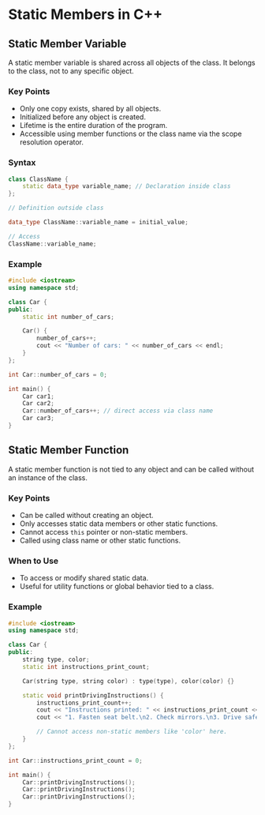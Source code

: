 # Static Members in C++

## Static Member Variable

A static member variable is shared across all objects of the class. It belongs to the class, not to any specific object.

### Key Points

* Only one copy exists, shared by all objects.
* Initialized before any object is created.
* Lifetime is the entire duration of the program.
* Accessible using member functions or the class name via the scope resolution operator.

### Syntax

```cpp
class ClassName {
    static data_type variable_name; // Declaration inside class
};

// Definition outside class

data_type ClassName::variable_name = initial_value;

// Access
ClassName::variable_name;
```

### Example

```cpp
#include <iostream>
using namespace std;

class Car {
public:
    static int number_of_cars;

    Car() {
        number_of_cars++;
        cout << "Number of cars: " << number_of_cars << endl;
    }
};

int Car::number_of_cars = 0;

int main() {
    Car car1;
    Car car2;
    Car::number_of_cars++; // direct access via class name
    Car car3;
}
```

## Static Member Function

A static member function is not tied to any object and can be called without an instance of the class.

### Key Points

* Can be called without creating an object.
* Only accesses static data members or other static functions.
* Cannot access `this` pointer or non-static members.
* Called using class name or other static functions.

### When to Use

* To access or modify shared static data.
* Useful for utility functions or global behavior tied to a class.

### Example

```cpp
#include <iostream>
using namespace std;

class Car {
public:
    string type, color;
    static int instructions_print_count;

    Car(string type, string color) : type(type), color(color) {}

    static void printDrivingInstructions() {
        instructions_print_count++;
        cout << "Instructions printed: " << instructions_print_count << " times." << endl;
        cout << "1. Fasten seat belt.\n2. Check mirrors.\n3. Drive safely.\n" << endl;

        // Cannot access non-static members like 'color' here.
    }
};

int Car::instructions_print_count = 0;

int main() {
    Car::printDrivingInstructions();
    Car::printDrivingInstructions();
    Car::printDrivingInstructions();
}
```
